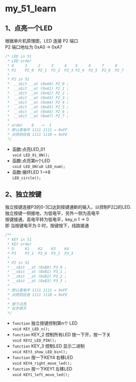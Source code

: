 # my_51_learn
## 1、点亮一个LED
根据单片机原理图，LED 连接 P2 端口<br>
P2 端口地址为 0xA0 -> 0xA7 <br>
```c++
/* LED in 51 
 * LED order
 * D     1     2     3     4    5     6     7     8
 * P2    P2_0  P2_1  P2_2  P2_3 P2_4  P2_5  P2_6  P2_7
 * 
 * P2 in 51
 *  __sbit __at (0xA0) P2_0 ;
 *  __sbit __at (0xA1) P2_1 ;
 *  __sbit __at (0xA2) P2_2 ;
 *  __sbit __at (0xA3) P2_3 ;
 *  __sbit __at (0xA4) P2_4 ;
 *  __sbit __at (0xA5) P2_5 ;
 *  __sbit __at (0xA6) P2_6 ;
 *  __sbit __at (0xA7) P2_7 ;
 * 
 * order    8   ->  1
 * 默认高电平 1111 1111 = 0xFF
 * 点亮则拉低 1111 1110 = 0xFE
 */
```
- 函数:点亮LED_01<br>
`void LED_01_ON();`
- 函数:点亮第n个LED<br>
`coid LED_ON(u8 LED_num);`
- 函数:循环LED 1——>8<br>
`LED_circle();`

## 2、独立按键

独立按键连接P3的0-3口达到按键通断的输入，以控制P2口的LED. <br>
独立按键一侧接地，为低电平，另外一侧为高电平 <br>
按键接通，高电平转为低电平，key_n 1 -> 0 <br>
即 当按键电平为 0 时，按键按下，线路接通 <br>

```c++
/**
 * KEY in 51 
 * KEY order
 * D     K1    K2    K3    K4    
 * P3    P3_1  P3_0  P3_2  P3_3
 * 
 * P2 in 51
 * __sbit __at (0xB0) P3_0 ;
 * __sbit __at (0xB1) P3_1 ;
 * __sbit __at (0xB2) P3_2 ;
 * __sbit __at (0xB3) P3_3 ;
 * 
 * 默认高电平 1111 1111 = 0xFF
 * 点亮则拉低 1111 1110 = 0xFE
 * 
 * 按下点亮
 * 松手熄灭
 */
```
- `function` 独立按键控制第n个 LED <br>
  `void KEY_LED_n();`
- `function`  KEY_2 控制所有LED 按一下开，按一下关<br>
`void KEY2_LED_PIN();`
- `function`  KEY_3 控制LED 显示二进制 <br>
`void KEY3_show_LED_bin();`
- `function`  按一下KEY4 右移LED <br>
`void KEY4_right_move_led();`
- `function`  按一下KEY1 左移LED <br>
`void KEY1_left_move_led();`



